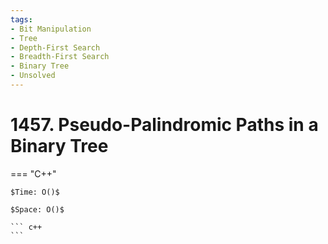 ```yaml
---
tags:
- Bit Manipulation
- Tree
- Depth-First Search
- Breadth-First Search
- Binary Tree
- Unsolved
---
```



# 1457. Pseudo-Palindromic Paths in a Binary Tree

=== "C++"

    $Time: O()$

    $Space: O()$

    ``` c++
    ```